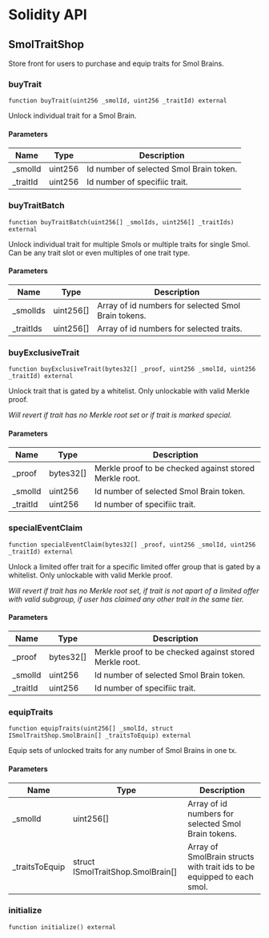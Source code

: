# Solidity API

## SmolTraitShop

Store front for users to purchase and equip traits for Smol Brains.

### buyTrait

```solidity
function buyTrait(uint256 _smolId, uint256 _traitId) external
```

Unlock individual trait for a Smol Brain.

#### Parameters

| Name | Type | Description |
| ---- | ---- | ----------- |
| _smolId | uint256 | Id number of selected Smol Brain token. |
| _traitId | uint256 | Id number of specifiic trait. |

### buyTraitBatch

```solidity
function buyTraitBatch(uint256[] _smolIds, uint256[] _traitIds) external
```

Unlock individual trait for multiple Smols or multiple traits for single Smol. Can be any trait slot or even multiples of one trait type.

#### Parameters

| Name | Type | Description |
| ---- | ---- | ----------- |
| _smolIds | uint256[] | Array of id numbers for selected Smol Brain tokens. |
| _traitIds | uint256[] | Array of id numbers for selected traits. |

### buyExclusiveTrait

```solidity
function buyExclusiveTrait(bytes32[] _proof, uint256 _smolId, uint256 _traitId) external
```

Unlock trait that is gated by a whitelist. Only unlockable with valid Merkle proof.

_Will revert if trait has no Merkle root set or if trait is marked special._

#### Parameters

| Name | Type | Description |
| ---- | ---- | ----------- |
| _proof | bytes32[] | Merkle proof to be checked against stored Merkle root. |
| _smolId | uint256 | Id number of selected Smol Brain token. |
| _traitId | uint256 | Id number of specifiic trait. |

### specialEventClaim

```solidity
function specialEventClaim(bytes32[] _proof, uint256 _smolId, uint256 _traitId) external
```

Unlock a limited offer trait for a specific limited offer group that is gated by a whitelist. Only unlockable with valid Merkle proof.

_Will revert if trait has no Merkle root set, if trait is not apart of a limited offer with valid subgroup, if user has claimed any other trait in the same tier._

#### Parameters

| Name | Type | Description |
| ---- | ---- | ----------- |
| _proof | bytes32[] | Merkle proof to be checked against stored Merkle root. |
| _smolId | uint256 | Id number of selected Smol Brain token. |
| _traitId | uint256 | Id number of specifiic trait. |

### equipTraits

```solidity
function equipTraits(uint256[] _smolId, struct ISmolTraitShop.SmolBrain[] _traitsToEquip) external
```

Equip sets of unlocked traits for any number of Smol Brains in one tx.

#### Parameters

| Name | Type | Description |
| ---- | ---- | ----------- |
| _smolId | uint256[] | Array of id numbers for selected Smol Brain tokens. |
| _traitsToEquip | struct ISmolTraitShop.SmolBrain[] | Array of SmolBrain structs with trait ids to be equipped to each smol. |

### initialize

```solidity
function initialize() external
```

